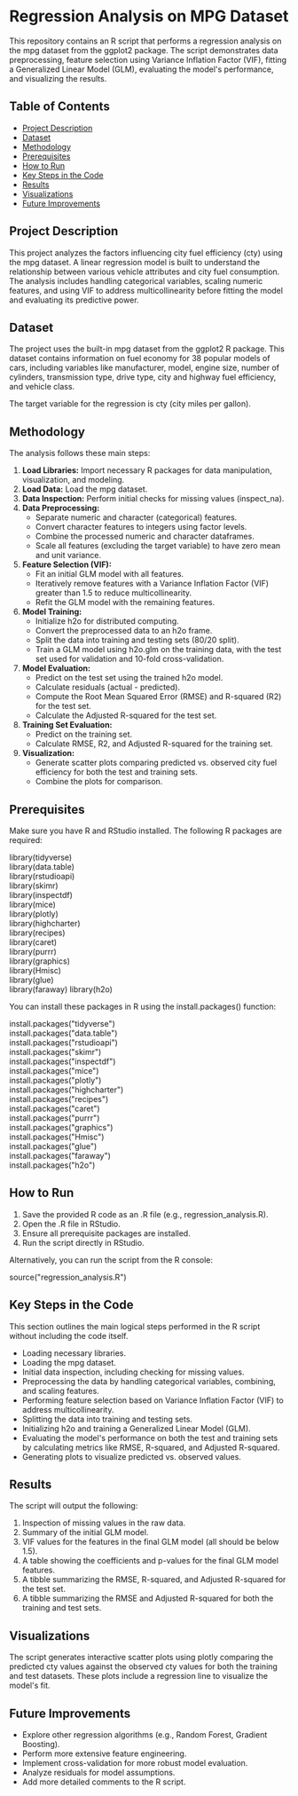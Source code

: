 # **Regression Analysis on MPG Dataset**

This repository contains an R script that performs a regression analysis on the mpg dataset from the ggplot2 package. The script demonstrates data preprocessing, feature selection using Variance Inflation Factor (VIF), fitting a Generalized Linear Model (GLM), evaluating the model's performance, and visualizing the results.

## **Table of Contents**

* [Project Description](#bookmark=id.dvxia9ktq8e0)  
* [Dataset](#bookmark=id.nbd8eaagxsh2)  
* [Methodology](#bookmark=id.84fuv0z0gtgi)  
* [Prerequisites](#bookmark=id.u6ucacy31e0d)  
* [How to Run](#bookmark=id.9ok0aiiqlyi5)  
* [Key Steps in the Code](#bookmark=id.j1bhbyy0wo29)  
* [Results](#bookmark=id.vhh8t1qsp6be)  
* [Visualizations](#bookmark=id.qotu2atoe0az)  
* [Future Improvements](#bookmark=id.g1tctsj7r9f6)

## **Project Description**

This project analyzes the factors influencing city fuel efficiency (cty) using the mpg dataset. A linear regression model is built to understand the relationship between various vehicle attributes and city fuel consumption. The analysis includes handling categorical variables, scaling numeric features, and using VIF to address multicollinearity before fitting the model and evaluating its predictive power.

## **Dataset**

The project uses the built-in mpg dataset from the ggplot2 R package. This dataset contains information on fuel economy for 38 popular models of cars, including variables like manufacturer, model, engine size, number of cylinders, transmission type, drive type, city and highway fuel efficiency, and vehicle class.

The target variable for the regression is cty (city miles per gallon).

## **Methodology**

The analysis follows these main steps:

1. **Load Libraries:** Import necessary R packages for data manipulation, visualization, and modeling.  
2. **Load Data:** Load the mpg dataset.  
3. **Data Inspection:** Perform initial checks for missing values (inspect\_na).  
4. **Data Preprocessing:**  
   * Separate numeric and character (categorical) features.  
   * Convert character features to integers using factor levels.  
   * Combine the processed numeric and character dataframes.  
   * Scale all features (excluding the target variable) to have zero mean and unit variance.  
5. **Feature Selection (VIF):**  
   * Fit an initial GLM model with all features.  
   * Iteratively remove features with a Variance Inflation Factor (VIF) greater than 1.5 to reduce multicollinearity.  
   * Refit the GLM model with the remaining features.  
6. **Model Training:**  
   * Initialize h2o for distributed computing.  
   * Convert the preprocessed data to an h2o frame.  
   * Split the data into training and testing sets (80/20 split).  
   * Train a GLM model using h2o.glm on the training data, with the test set used for validation and 10-fold cross-validation.  
7. **Model Evaluation:**  
   * Predict on the test set using the trained h2o model.  
   * Calculate residuals (actual \- predicted).  
   * Compute the Root Mean Squared Error (RMSE) and R-squared (R2) for the test set.  
   * Calculate the Adjusted R-squared for the test set.  
8. **Training Set Evaluation:**  
   * Predict on the training set.  
   * Calculate RMSE, R2, and Adjusted R-squared for the training set.  
9. **Visualization:**  
   * Generate scatter plots comparing predicted vs. observed city fuel efficiency for both the test and training sets.  
   * Combine the plots for comparison.

## **Prerequisites**

Make sure you have R and RStudio installed. The following R packages are required:

library(tidyverse)  
library(data.table)  
library(rstudioapi)  
library(skimr)  
library(inspectdf)  
library(mice)  
library(plotly)  
library(highcharter)  
library(recipes)  
library(caret)  
library(purrr)  
library(graphics)  
library(Hmisc)  
library(glue)  
library(faraway) library(h2o)   

You can install these packages in R using the install.packages() function:

install.packages("tidyverse")  
install.packages("data.table")  
install.packages("rstudioapi")  
install.packages("skimr")  
install.packages("inspectdf")  
install.packages("mice")  
install.packages("plotly")  
install.packages("highcharter")  
install.packages("recipes")  
install.packages("caret")  
install.packages("purrr")  
install.packages("graphics")  
install.packages("Hmisc")  
install.packages("glue")  
install.packages("faraway")  
install.packages("h2o")

## **How to Run**

1. Save the provided R code as an .R file (e.g., regression\_analysis.R).  
2. Open the .R file in RStudio.  
3. Ensure all prerequisite packages are installed.  
4. Run the script directly in RStudio.

Alternatively, you can run the script from the R console:

source("regression\_analysis.R")

## **Key Steps in the Code**

This section outlines the main logical steps performed in the R script without including the code itself.

* Loading necessary libraries.  
* Loading the mpg dataset.  
* Initial data inspection, including checking for missing values.  
* Preprocessing the data by handling categorical variables, combining, and scaling features.  
* Performing feature selection based on Variance Inflation Factor (VIF) to address multicollinearity.  
* Splitting the data into training and testing sets.  
* Initializing h2o and training a Generalized Linear Model (GLM).  
* Evaluating the model's performance on both the test and training sets by calculating metrics like RMSE, R-squared, and Adjusted R-squared.  
* Generating plots to visualize predicted vs. observed values.

## **Results**

The script will output the following:

1. Inspection of missing values in the raw data.  
2. Summary of the initial GLM model.  
3. VIF values for the features in the final GLM model (all should be below 1.5).  
4. A table showing the coefficients and p-values for the final GLM model features.  
5. A tibble summarizing the RMSE, R-squared, and Adjusted R-squared for the test set.  
6. A tibble summarizing the RMSE and Adjusted R-squared for both the training and test sets.

## **Visualizations**

The script generates interactive scatter plots using plotly comparing the predicted cty values against the observed cty values for both the training and test datasets. These plots include a regression line to visualize the model's fit.

## **Future Improvements**

* Explore other regression algorithms (e.g., Random Forest, Gradient Boosting).  
* Perform more extensive feature engineering.  
* Implement cross-validation for more robust model evaluation.  
* Analyze residuals for model assumptions.  
* Add more detailed comments to the R script.

